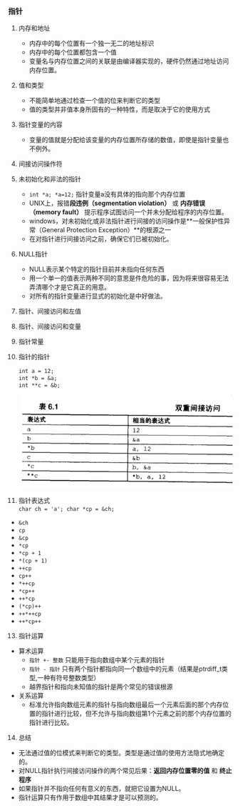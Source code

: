 ### 指针
1. 内存和地址
   - 内存中的每个位置有一个独一无二的地址标识
   - 内存中的每个位置都包含一个值
   - 变量名与内存位置之间的关联是由编译器实现的，硬件仍然通过地址访问内存位置。
2. 值和类型
   - 不能简单地通过检查一个值的位来判断它的类型
   - 值的类型并非值本身所固有的一种特性，而是取决于它的使用方式
3. 指针变量的内容
   - 变量的值就是分配给该变量的内存位置所存储的数值，即使是指针变量也不例外。
4. 间接访问操作符
5. 未初始化和非法的指针
   - `int *a; *a=12;` 指针变量a没有具体的指向那个内存位置
   - UNIX上，报错**段违例（segmentation violation）** 或 **内存错误（memory fault）** 提示程序试图访问一个并未分配给程序的内存位置。
   - windows，对未初始化或非法指针进行间接的访问操作是**一般保护性异常（General Protection Exception）**的根源之一
   - 在对指针进行间接访问之前，确保它们已被初始化。
6. NULL指针
   - NULL表示某个特定的指针目前并未指向任何东西
   - 用一个单一的值表示两种不同的意思是件危险的事，因为将来很容易无法弄清哪个才是它真正的用意。
   - 对所有的指针变量进行显式的初始化是中好做法。
7. 指针、间接访问和左值
8. 指针、间接访问和变量
9. 指针常量
10. 指针的指针 

		int a = 12;
		int *b = &a;
		int **c = &b;
	![](./img/6.1.jpg)
11. 指针表达式  
    `char ch = 'a'; char *cp = &ch;`  
   - `&ch`
   - `cp`
   - `&cp`
   - `*cp`
   - `*cp + 1`
   - `*(cp + 1)`
   - `++cp`
   - `cp++`
   - `*++cp`
   - `*cp++`
   - `++*cp`
   - `(*cp)++`
   - `++*++cp`
   - `++*cp++` 
13. 指针运算
   - 算术运算
      + `指针 +- 整数` 只能用于指向数组中某个元素的指针
      + `指针 - 指针` 只有两个指针都指向同一个数组中的元素（结果是ptrdiff_t类型,一种有符号整数类型）
      + 越界指针和指向未知值的指针是两个常见的错误根源
   - 关系运算
      + 标准允许指向数组元素的指针与指向数组最后一个元素后面的那个内存位置的指针进行比较，但不允许与指向数组第1个元素之前的那个内存位置的指针进行比较。
14. 总结
   - 无法通过值的位模式来判断它的类型。类型是通过值的使用方法隐式地确定的。
   - 对NULL指针执行间接访问操作的两个常见后果：**返回内存位置零的值** 和 **终止程序**
   - 如果指针并不指向任何有意义的东西，就把它设置为NULL。
   - 指针运算只有作用于数组中其结果才是可以预测的。